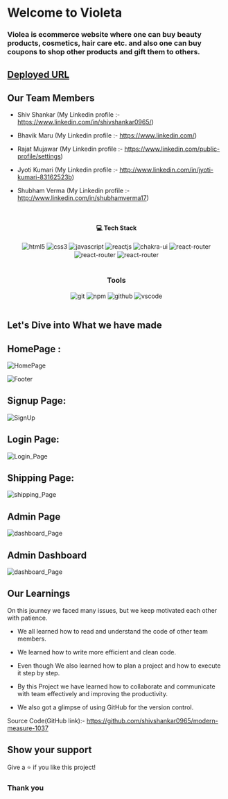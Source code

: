 # Welcome to Violeta
<h3>Violea is ecommerce website where one can buy beauty products, cosmetics, hair care etc. and also one can buy coupons to shop other products and gift them to others.</h3>

## [Deployed URL]( https://violeta-app.netlify.app/)

## Our Team Members

- Shiv Shankar (My Linkedin profile :- https://www.linkedin.com/in/shivshankar0965/)

- Bhavik Maru (My Linkedin profile :- https://www.linkedin.com/)

- Rajat Mujawar (My Linkedin profile :- https://www.linkedin.com/public-profile/settings)

- Jyoti Kumari (My Linkedin profile :- http://www.linkedin.com/in/jyoti-kumari-83162523b)

- Shubham Verma (My Linkedin profile :- http://www.linkedin.com/in/shubhamverma17)
<br/>


<h4 align="center">💻 Tech Stack</h4>
 <div align="center">
 <img src="https://img.shields.io/badge/html5-%23E34F26.svg?style=for-the-badge&logo=html5&logoColor=white" align="center" alt="html5">
 <img src = "https://img.shields.io/badge/css3-%231572B6.svg?style=for-the-badge&logo=css3&logoColor=white" align="center" alt="css3">
 <img src="https://img.shields.io/badge/javascript-%23323330.svg?style=for-the-badge&logo=javascript&logoColor=%23F7DF1E"  align="center" alt="javascript" />
 <img src="https://img.shields.io/badge/React-20232A?style=for-the-badge&logo=react&logoColor=61DAFB"  align="center" alt="reactjs" />
   <img src = "https://img.shields.io/badge/chakra ui-%234ED1C5.svg?style=for-the-badge&logo=chakraui&logoColor=white" align="center" alt="chakra-ui"/>
  <img src="https://img.shields.io/badge/React_Router-CA4245?style=for-the-badge&logo=react-router&logoColor=white"  align="center" alt="react-router" />
  <img src="https://img.shields.io/badge/express js-CA4245?style=for-the-badge&logo=react-router&logoColor=white"  align="center" alt="react-router" />
  <img src="https://img.shields.io/badge/node js-CA4245?style=for-the-badge&logo=react-router&logoColor=white"  align="center" alt="react-router" />
</div>
<br/>



<div align="center"><h3 align="center">Tools</h3> 
   <img src="https://img.shields.io/badge/netlify-%23000000.svg?style=for-the-badge&logo=netlify&logoColor=#00C7B7" align="center" alt="git"/>
  <img src = "https://img.shields.io/badge/NPM-%23000000.svg?style=for-the-badge&logo=npm&logoColor=white" align="center" alt="npm">
  <img src="https://img.shields.io/badge/GitHub-100000?style=for-the-badge&logo=github&logoColor=white"  align="center" alt="github"/>
   <img src="https://img.shields.io/badge/Visual%20Studio-5C2D91.svg?style=for-the-badge&logo=visual-studio&logoColor=white"  align="center" alt="vscode"/>
    
      
</div>
<br/>


## Let's Dive into What we have made

## HomePage :
![HomePage](https://github.com/shivshankar0965/modern-measure-1037/blob/master/frontend/src/Assets/landing_1.png?raw=true)
<br/>

![Footer](https://github.com/shivshankar0965/modern-measure-1037/blob/master/frontend/src/Assets/landing_2.png?raw=true)
<br/>

## Signup Page: 
![SignUp](https://github.com/shivshankar0965/modern-measure-1037/blob/master/frontend/src/Assets/register_page.png?raw=true)
<br/>

## Login Page:

![Login_Page](https://github.com/shivshankar0965/modern-measure-1037/blob/master/frontend/src/Assets/sign-in.png?raw=true)

## Shipping Page:
![shipping_Page](https://github.com/shivshankar0965/modern-measure-1037/blob/master/frontend/src/Assets/shipping_method.png?raw=true)


## Admin Page

![dashboard_Page](https://github.com/shivshankar0965/modern-measure-1037/blob/master/frontend/src/Assets/admin-dash1.png?raw=true)
## Admin Dashboard
![dashboard_Page](https://github.com/shivshankar0965/modern-measure-1037/blob/master/frontend/src/Assets/admin_dash2.png?raw=true)
<br/>

## Our Learnings
On this journey we faced many issues, but we keep motivated each other with patience. 

- We all learned how to read and understand the code of other team members.

- We learned how to write more efficient and clean code.

- Even though  We also learned how to plan a project and how to execute it step by step.

- By this Project we have learned how to collaborate and communicate with team effectively and improving the productivity.

- We also got a glimpse of using GitHub for the version control.

Source Code(GitHub link):- https://github.com/shivshankar0965/modern-measure-1037

## Show your support

Give a ⭐️ if you like this project!

### Thank you
